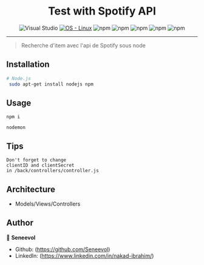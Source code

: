 <h1 align="center">Test with Spotify API</h1>

<div align="center">
 
![Visual Studio](https://img.shields.io/badge/Visual%20Studio-4169E1.svg?style=for-the-badge&logo=visual-studio&logoColor=white&style=social)
[![OS - Linux](https://img.shields.io/badge/OS-Linux-blue?logo=linux&logoColor=white)](https://www.linux.org/ "Go to Linux homepage")
![npm](https://img.shields.io/npm/v/handlebars?color=orange&label=Handlebars&logo=handlebars&logoColor=orange)
![npm](https://img.shields.io/npm/v/node?color=green&label=node&logo=node.js&logoColor=green&style=social)
![npm](https://img.shields.io/npm/v/bootstrap?color=purple&label=bootstrap&logo=bootstrap&logoColor=purple&style=social)
![npm](https://img.shields.io/npm/v/javascript?color=yellow&label=javascript&logo=javascript&logoColor=yellow&style=social)
![npm](https://img.shields.io/npm/v/express?color=yellow&label=express&logo=express&logoColor=yellow)
</div>


------------------

> Recherche d'item avec l'api de Spotify sous node

## Installation

```Bash
# Node.js
 sudo apt-get install nodejs npm
 ```
 
## Usage

```
npm i

nodemon
```

## Tips

```
Don't forget to change
clientID and clientSecret
in /back/controllers/controller.js
```

## Architecture

- Models/Views/Controllers

## Author

👤 **Seneevol**

- Github: (https://github.com/Seneevol)
- LinkedIn: (https://www.linkedin.com/in/nakad-ibrahim/)
